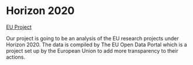 # Horizon 2020

[EU Project](https://liamalbright.shinyapps.io/eu-project/)

Our project is going to be an analysis of the EU research projects under Horizon 2020. The data is compiled by The EU Open Data Portal which is a project set up by the European Union to add more transparency to their actions.
